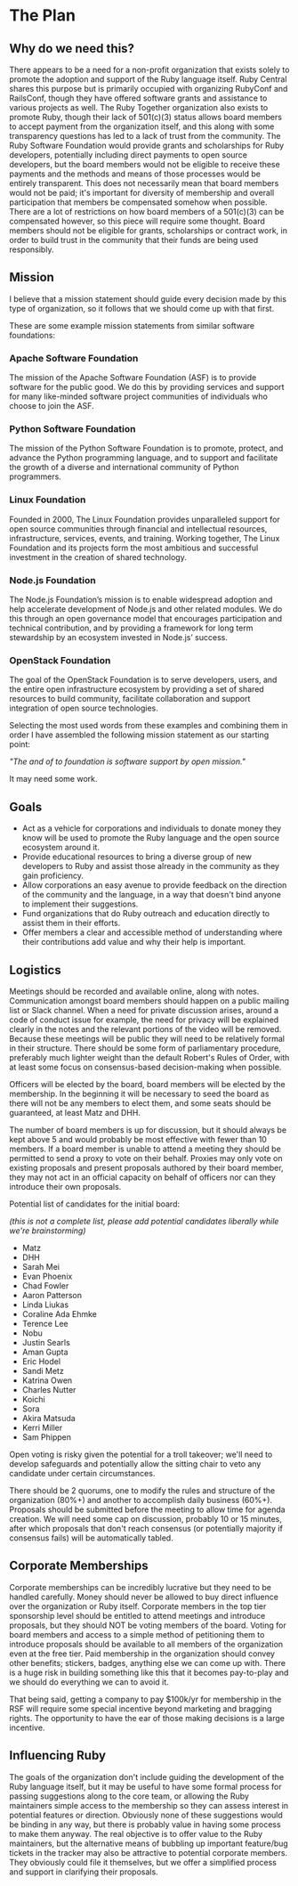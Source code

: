 # The Plan
## Why do we need this?
There appears to be a need for a non-profit organization that exists solely to promote the adoption and support of the Ruby language itself. Ruby Central shares this purpose but is primarily occupied with organizing RubyConf and RailsConf, though they have offered software grants and assistance to various projects as well. The Ruby Together organization also exists to promote Ruby, though their lack of 501(c)(3) status allows board members to accept payment from the organization itself, and this along with some transparency questions has led to a lack of trust from the community. The Ruby Software Foundation would provide grants and scholarships for Ruby developers, potentially including direct payments to open source developers, but the board members would not be eligible to receive these payments and the methods and means of those processes would be entirely transparent. This does not necessarily mean that board members would not be paid; it's important for diversity of membership and overall participation that members be compensated somehow when possible. There are a lot of restrictions on how board members of a 501(c)(3) can be compensated however, so this piece will require some thought. Board members should not be eligible for grants, scholarships or contract work, in order to build trust in the community that their funds are being used responsibly.
## Mission
I believe that a mission statement should guide every decision made by this type of organization, so it follows that we should come up with that first.

These are some example mission statements from similar software foundations:

### Apache Software Foundation
The mission of the Apache Software Foundation (ASF) is to provide software for the public good. We do this by providing services and support for many like-minded software project communities of individuals who choose to join the ASF.

### Python Software Foundation
The mission of the Python Software Foundation is to promote, protect, and advance the Python programming language, and to support and facilitate the growth of a diverse and international community of Python programmers.

### Linux Foundation
Founded in 2000, The Linux Foundation provides unparalleled support for open source communities through financial and intellectual resources, infrastructure, services, events, and training. Working together, The Linux Foundation and its projects form the most ambitious and successful investment in the creation of shared technology.

### Node.js Foundation
The Node.js Foundation’s mission is to enable widespread adoption and help accelerate development of Node.js and other related modules. We do this through an open governance model that encourages participation and technical contribution, and by providing a framework for long term stewardship by an ecosystem invested in Node.js’ success.

### OpenStack Foundation
The goal of the OpenStack Foundation is to serve developers, users, and the entire open infrastructure ecosystem by providing a set of shared resources to build community, facilitate collaboration and support integration of open source technologies.

Selecting the most used words from these examples and combining them in order I have assembled the following mission statement as our starting point:

*"The and of to foundation is software support by open mission."*

It may need some work.

## Goals
- Act as a vehicle for corporations and individuals to donate money they know will be used to promote the Ruby language and the open source ecosystem around it.
- Provide educational resources to bring a diverse group of new developers to Ruby and assist those already in the community as they gain proficiency.
- Allow corporations an easy avenue to provide feedback on the direction of the community and the language, in a way that doesn't bind anyone to implement their suggestions.
- Fund organizations that do Ruby outreach and education directly to assist them in their efforts.
- Offer members a clear and accessible method of understanding where their contributions add value and why their help is important.

## Logistics

Meetings should be recorded and available online, along with notes. Communication amongst board members should happen on a public mailing list or Slack channel. When a need for private discussion arises, around a code of conduct issue for example, the need for privacy will be explained clearly in the notes and the relevant portions of the video will be removed. Because these meetings will be public they will need to be relatively formal in their structure. There should be some form of parliamentary procedure, preferably much lighter weight than the default Robert's Rules of Order, with at least some focus on consensus-based decision-making when possible.

Officers will be elected by the board, board members will be elected by the membership. In the beginning it will be necessary to seed the board as there will not be any members to elect them, and some seats should be guaranteed, at least Matz and DHH.

The number of board members is up for discussion, but it should always be kept above 5 and would probably be most effective with fewer than 10 members. If a board member is unable to attend a meeting they should be permitted to send a proxy to vote on their behalf. Proxies may only vote on existing proposals and present proposals authored by their board member, they may not act in an official capacity on behalf of officers nor can they introduce their own proposals.

Potential list of candidates for the initial board:

*(this is not a complete list, please add potential candidates liberally while we're brainstorming)*

- Matz
- DHH
- Sarah Mei
- Evan Phoenix
- Chad Fowler
- Aaron Patterson
- Linda Liukas
- Coraline Ada Ehmke
- Terence Lee
- Nobu
- Justin Searls
- Aman Gupta
- Eric Hodel
- Sandi Metz
- Katrina Owen
- Charles Nutter
- Koichi
- Sora
- Akira Matsuda
- Kerri Miller
- Sam Phippen

Open voting is risky given the potential for a troll takeover; we'll need to develop safeguards and potentially allow the sitting chair to veto any candidate under certain circumstances.

There should be 2 quorums, one to modify the rules and structure of the organization (80%+) and another to accomplish daily business (60%+).
Proposals should be submitted before the meeting to allow time for agenda creation. We will need some cap on discussion, probably 10 or 15 minutes, after which proposals that don't reach consensus (or potentially majority if consensus fails) will be automatically tabled.

## Corporate Memberships

Corporate memberships can be incredibly lucrative but they need to be handled carefully. Money should never be allowed to buy direct influence over the organization or Ruby itself. Corporate members in the top tier sponsorship level should be entitled to attend meetings and introduce proposals, but they should NOT be voting members of the board. Voting for board members and access to a simple method of petitioning them to introduce proposals should be available to all members of the organization even at the free tier. Paid membership in the organization should convey other benefits; stickers, badges, anything else we can come up with. There is a huge risk in building something like this that it becomes pay-to-play and we should do everything we can to avoid it.

That being said, getting a company to pay $100k/yr for membership in the RSF will require some special incentive beyond marketing and bragging rights. The opportunity to have the ear of those making decisions is a large incentive.

## Influencing Ruby

The goals of the organization don't include guiding the development of the Ruby language itself, but it may be useful to have some formal process for passing suggestions along to the core team, or allowing the Ruby maintainers simple access to the membership so they can assess interest in potential features or direction.
Obviously none of these suggestions would be binding in any way, but there is probably value in having some process to make them anyway. The real objective is to offer value to the Ruby maintainers, but the alternative means of bubbling up important feature/bug tickets in the tracker may also be attractive to potential corporate members. They obviously could file it themselves, but we offer a simplified process and support in clarifying their proposals.


